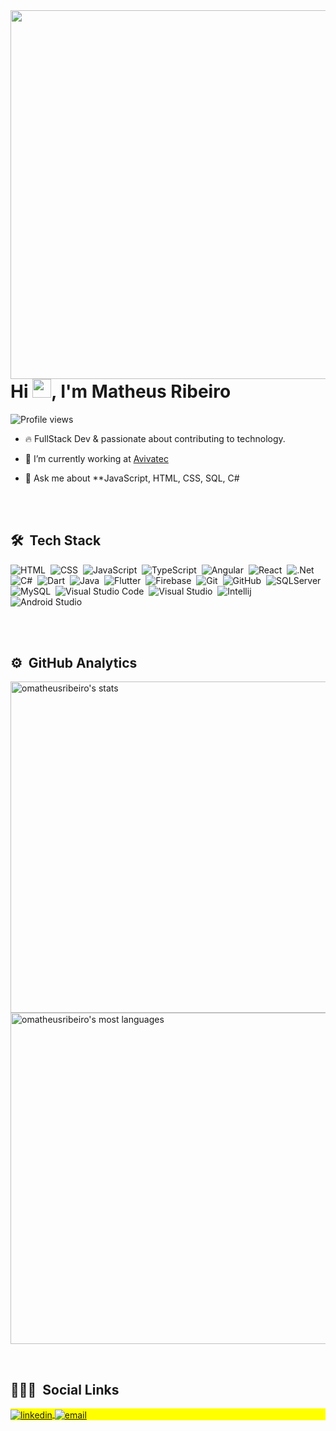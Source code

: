 <img align="right" height="590em" src="https://raw.githubusercontent.com/gist/omatheusribeiro/143597d6f2f022a13356b1abdff3ee5d/raw/9b7fee9f851656399bbb61c58af561028dcb4fca/githubcard.svg"/>
<h1 align="left">Hi <img src="https://raw.githubusercontent.com/kaueMarques/kaueMarques/master/hi.gif" width="30px">, I'm Matheus Ribeiro</h1>
<p align="left"> <img src="https://komarev.com/ghpvc/?username=omatheusribeiro&color=blue" alt="Profile views" /> </p>

- 🔥 FullStack Dev & passionate about contributing to technology.

- 🔭 I’m currently working at [Avivatec](https://www.avivatec.com.br)

<!-- - ▶️ I regularly post videos on [youtube.com/codeninja](https://www.youtube.com/channel/UCFalM59mW7O8ARBIfpBIvGQ) -->

- 💬 Ask me about **JavaScript, HTML, CSS, SQL, C#

<br><br>

## 🛠 &nbsp;Tech Stack

![HTML](https://img.shields.io/badge/-HTML-05122A?style=flat&logo=HTML5)&nbsp;
![CSS](https://img.shields.io/badge/-CSS-05122A?style=flat&logo=CSS3&logoColor=1572B6)&nbsp;
![JavaScript](https://img.shields.io/badge/-JavaScript-05122A?style=flat&logo=javascript)&nbsp;
![TypeScript](https://img.shields.io/badge/-TypeScript-05122A?style=flat&logo=typescript)&nbsp;
![Angular](https://img.shields.io/badge/-Angular-05122A?style=flat&logo=angular&logoColor=red)&nbsp;
![React](https://img.shields.io/badge/-React-05122A?style=flat&logo=react)&nbsp;
![.Net](https://img.shields.io/badge/-.Net-05122A?style=flat&logo=.net)&nbsp;
![C#](https://img.shields.io/badge/-csharp-05122A?style=flat&logo=csharp)&nbsp;
![Dart](https://img.shields.io/badge/-Dart-05122A?style=flat&logo=dart)&nbsp;
![Java](https://img.shields.io/badge/-Java-05122A?style=flat&logo=java)&nbsp;
![Flutter](https://img.shields.io/badge/-Flutter-05122A?style=flat&logo=flutter)&nbsp;
![Firebase](https://img.shields.io/badge/-Firebase-05122A?style=flat&logo=firebase)&nbsp;
![Git](https://img.shields.io/badge/-Git-05122A?style=flat&logo=git)&nbsp;
![GitHub](https://img.shields.io/badge/-GitHub-05122A?style=flat&logo=github)&nbsp;
![SQLServer](https://img.shields.io/badge/-SQLServer-05122A?style=flat&logo=microsoft-sql-server)&nbsp;
![MySQL](https://img.shields.io/badge/-MySQL-05122A?style=flat&logo=mysql&logoColor=white)&nbsp;
![Visual Studio Code](https://img.shields.io/badge/-Visual%20Studio%20Code-05122A?style=flat&logo=visual-studio-code&logoColor=007ACC)&nbsp;
![Visual Studio](https://img.shields.io/badge/-VisualStudio-05122A?style=flat&logo=visual-studio&logoColor=5e43e0)&nbsp;
![Intellij](https://img.shields.io/badge/-Intellij-05122A?style=flat&logo=intellij-idea)&nbsp;
![Android Studio](https://img.shields.io/badge/-Android%20Studio-05122A?style=flat&logo=android-studio)&nbsp;


<br><br>

## ⚙️ &nbsp;GitHub Analytics

<p align="left">
<img width="530em" src="https://github-readme-stats.vercel.app/api?username=omatheusribeiro&show_icons=true&theme=tokyonight" alt="omatheusribeiro's stats"/>
<img width="530em" src="https://github-readme-stats.vercel.app/api/top-langs/?username=omatheusribeiro&layout=compact&theme=tokyonight" alt="omatheusribeiro's most languages"/>
</p>

<br>

## 👨🏽‍🦲 &nbsp;Social Links

<p align="left" style="background:yellow">
  
<!-- <a href="https://twitch.tv/omatheusribeiro" target="_blank">
  <img align="center" src="https://img.shields.io/badge/-omatheusribeiro-05122A?style=flat&logo=twitch" alt="twitch"/>  
</a> -->
  
<a href="https://linkedin.com/in/omatheusribeiro" target="_blank">
  <img align="center" src="https://img.shields.io/badge/-Matheus Ribeiro-05122A?style=flat&logo=linkedin" alt="linkedin"/>
</a>
  
<!-- <a href="https://instagram.com/codeninja.js" target="_blank">
 <img align="center" src="https://img.shields.io/badge/-Code Ninja-05122A?style=flat&logo=instagram" alt="instagram"/>
</a>
  
<a href="https://www.youtube.com/channel/UCFalM59mW7O8ARBIfpBIvGQ" target="_blank">
 <img align="center" src="https://img.shields.io/badge/-Code Ninja-05122A?style=flat&logo=youtube" alt="youtube"/>
</a>
  
 <a href="https://discord.gg/g6JukVZztX" target="_blank">
 <img align="center" src="https://img.shields.io/badge/-Discord Code Ninja-05122A?style=flat&logo=discord" alt="discord"/>
</a> -->
  
 </a>
 <a href="mailto:omatheusribeiro@outlook.com" target="_blank">
 <img align="center" src="https://img.shields.io/badge/-Email-05122A?style=flat&logo=microsoft" alt="email"/>
</a>
</p>
